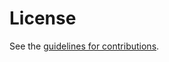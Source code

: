 # License

See the
[guidelines for contributions](https://github.com/ietf-rats-wg/draft-ietf-rats-posture-assessment/blob/main/CONTRIBUTING.md).
